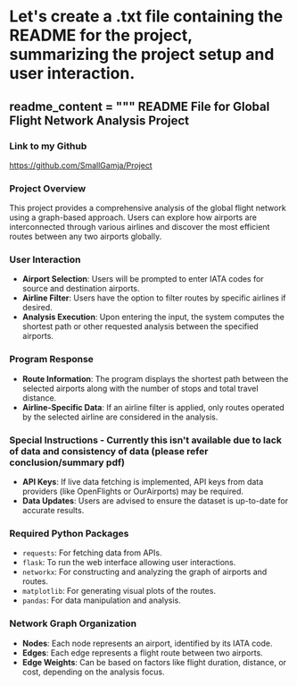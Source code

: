 # Let's create a .txt file containing the README for the project, summarizing the project setup and user interaction.

readme_content = """
README File for Global Flight Network Analysis Project
------------------------------------------------------

### Link to my Github
https://github.com/SmallGamja/Project

### Project Overview
This project provides a comprehensive analysis of the global flight network using a graph-based approach. Users can explore how airports are interconnected through various airlines and discover the most efficient routes between any two airports globally.

### User Interaction
- **Airport Selection**: Users will be prompted to enter IATA codes for source and destination airports.
- **Airline Filter**: Users have the option to filter routes by specific airlines if desired.
- **Analysis Execution**: Upon entering the input, the system computes the shortest path or other requested analysis between the specified airports.

### Program Response
- **Route Information**: The program displays the shortest path between the selected airports along with the number of stops and total travel distance.
- **Airline-Specific Data**: If an airline filter is applied, only routes operated by the selected airline are considered in the analysis.

### Special Instructions - Currently this isn't available due to lack of data and consistency of data (please refer conclusion/summary pdf)
- **API Keys**: If live data fetching is implemented, API keys from data providers (like OpenFlights or OurAirports) may be required.
- **Data Updates**: Users are advised to ensure the dataset is up-to-date for accurate results.


### Required Python Packages
- `requests`: For fetching data from APIs.
- `flask`: To run the web interface allowing user interactions.
- `networkx`: For constructing and analyzing the graph of airports and routes.
- `matplotlib`: For generating visual plots of the routes.
- `pandas`: For data manipulation and analysis.

### Network Graph Organization
- **Nodes**: Each node represents an airport, identified by its IATA code.
- **Edges**: Each edge represents a flight route between two airports.
- **Edge Weights**: Can be based on factors like flight duration, distance, or cost, depending on the analysis focus.



